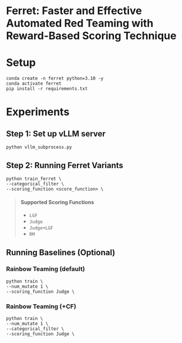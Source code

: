 # Ferret: Faster and Effective Automated Red Teaming with Reward-Based Scoring Technique

# Setup

```
conda create -n ferret python=3.10 -y
conda activate ferret
pip install -r requirements.txt
```

# Experiments
## Step 1: Set up vLLM server
```
python vllm_subprocess.py
```


## Step 2: Running Ferret Variants
```
python train_ferret \
--categorical_filter \
--scoring_function <score_function> \
```

>  #### Supported Scoring Functions
> - `LGF`
> - `Judge`
> - `Judge+LGF`
> - `RM`


## Running Baselines (Optional)
### Rainbow Teaming (default)
```
python train \
--num_mutate 1 \
--scoring_function Judge \
```

### Rainbow Teaming (+CF)
```
python train \
--num_mutate 1 \
--categorical_filter \
--scoring_function Judge \
```